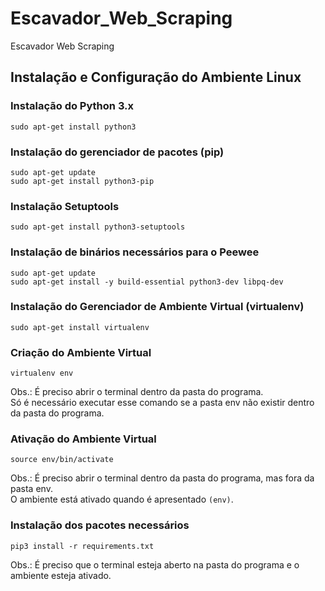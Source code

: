 # Escavador_Web_Scraping
Escavador Web Scraping

## Instalação e Configuração do Ambiente Linux

### Instalação do Python 3.x
```
sudo apt-get install python3
```

### Instalação do gerenciador de pacotes (pip)
```
sudo apt-get update
sudo apt-get install python3-pip
```
### Instalação Setuptools
```
sudo apt-get install python3-setuptools
```

### Instalação de binários necessários para o Peewee
```
sudo apt-get update
sudo apt-get install -y build-essential python3-dev libpq-dev
```

### Instalação do Gerenciador de Ambiente Virtual (virtualenv)
```
sudo apt-get install virtualenv
```

### Criação do Ambiente Virtual
```
virtualenv env
```
Obs.: É preciso abrir o terminal dentro da pasta do programa. <br>
Só é necessário executar esse comando se a pasta  env não existir dentro da pasta do programa.

### Ativação do Ambiente Virtual
```
source env/bin/activate
```
Obs.: É preciso abrir o terminal dentro da pasta do programa, mas fora da pasta env. <br>
O ambiente está ativado quando é apresentado `(env)`.

### Instalação dos pacotes necessários
```
pip3 install -r requirements.txt
```
Obs.: É preciso que o terminal esteja aberto na pasta do programa e o ambiente esteja ativado. <br>
